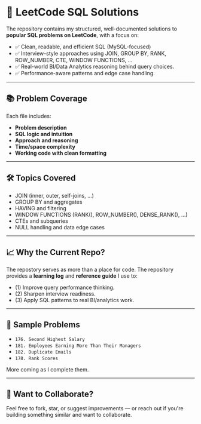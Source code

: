 # 🧠 LeetCode SQL Solutions

The repository contains my structured, well-documented solutions to **popular SQL problems on LeetCode**, with a focus on:

- ✅ Clean, readable, and efficient SQL (MySQL-focused)
- ✅ Interview-style approaches using JOIN, GROUP BY, RANK, ROW_NUMBER, CTE, WINDOW FUNCTIONS, ...
- ✅ Real-world BI/Data Analytics reasoning behind query choices.
- ✅ Performance-aware patterns and edge case handling.

---

## 📚 Problem Coverage

Each file includes:
- **Problem description**
- **SQL logic and intuition**
- **Approach and reasoning**
- **Time/space complexity**
- **Working code with clean formatting**

---

## 🛠️ Topics Covered

- JOIN (inner, outer, self-joins, ...)
- GROUP BY and aggregates
- HAVING and filtering
- WINDOW FUNCTIONS (RANK(), ROW_NUMBER(), DENSE_RANK(), ...)
- CTEs and subqueries
- NULL handling and data edge cases

---

## 📈 Why the Current Repo?

The repostory serves as more than a place for code.  The repository provides a **learning log** and **reference guide** I use to:
- (1) Improve query performance thinking.
- (2) Sharpen interview readiness.
- (3) Apply SQL patterns to real BI/analytics work.

---

## 🧩 Sample Problems

- `176. Second Highest Salary`
- `181. Employees Earning More Than Their Managers`
- `182. Duplicate Emails`
- `178. Rank Scores`

More coming as I complete them.

---

## 🧠 Want to Collaborate?

Feel free to fork, star, or suggest improvements — or reach out if you're building something similar and want to collaborate.
